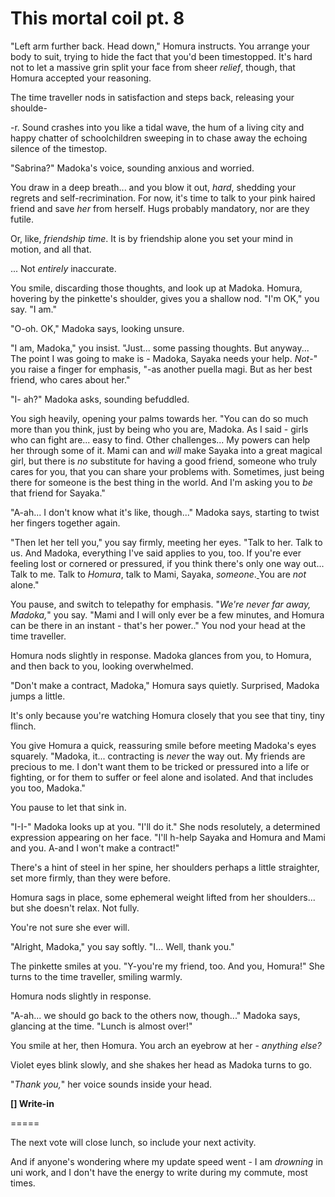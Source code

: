 # This mortal coil pt. 8

"Left arm further back. Head down," Homura instructs. You arrange your body to suit, trying to hide the fact that you'd been timestopped. It's hard not to let a massive grin split your face from sheer *relief*, though, that Homura accepted your reasoning.

The time traveller nods in satisfaction and steps back, releasing your shoulde-

-r. Sound crashes into you like a tidal wave, the hum of a living city and happy chatter of schoolchildren sweeping in to chase away the echoing silence of the timestop.

"Sabrina?" Madoka's voice, sounding anxious and worried.

You draw in a deep breath... and you blow it out, *hard*, shedding your regrets and self-recrimination. For now, it's time to talk to your pink haired friend and save *her* from herself. Hugs probably mandatory, nor are they futile.

Or, like, *friendship time*. It is by friendship alone you set your mind in motion, and all that.

... Not *entirely* inaccurate.

You smile, discarding those thoughts, and look up at Madoka. Homura, hovering by the pinkette's shoulder, gives you a shallow nod. "I'm OK," you say. "I am."

"O-oh. OK," Madoka says, looking unsure.

"I am, Madoka," you insist. "Just... some passing thoughts. But anyway... The point I was going to make is - Madoka, Sayaka needs your help. *Not*-" you raise a finger for emphasis, "-as another puella magi. But as her best friend, who cares about her."

"I- ah?" Madoka asks, sounding befuddled.

You sigh heavily, opening your palms towards her. "You can do so much more than you think, just by being who you are, Madoka. As I said - girls who can fight are... easy to find. Other challenges... My powers can help her through some of it. Mami can and *will* make Sayaka into a great magical girl, but there is *no* substitute for having a good friend, someone who truly cares for you, that you can share your problems with. Sometimes, just being there for someone is the best thing in the world. And I'm asking you to *be* that friend for Sayaka."

"A-ah... I don't know what it's like, though..." Madoka says, starting to twist her fingers together again.

"Then let her tell you," you say firmly, meeting her eyes. "Talk to her. Talk to us. And Madoka, everything I've said applies to you, too. If you're ever feeling lost or cornered or pressured, if you think there's only one way out... Talk to me. Talk to *Homura*, talk to Mami, Sayaka, *someone*.[ ](<http://somewhere, is fighting for you. As long as you remember her,>)You are *not* alone."

You pause, and switch to telepathy for emphasis. "*We're never far away, Madoka,*" you say. "Mami and I will only ever be a few minutes, and Homura can be there in an instant - that's her power.." You nod your head at the time traveller.

Homura nods slightly in response. Madoka glances from you, to Homura, and then back to you, looking overwhelmed.

"Don't make a contract, Madoka," Homura says quietly. Surprised, Madoka jumps a little.

It's only because you're watching Homura closely that you see that tiny, tiny flinch.

You give Homura a quick, reassuring smile before meeting Madoka's eyes squarely. "Madoka, it... contracting is *never* the way out. My friends are precious to me. I don't want them to be tricked or pressured into a life or fighting, or for them to suffer or feel alone and isolated. And that includes you too, Madoka."

You pause to let that sink in.

"I-I-" Madoka looks up at you. "I'll do it." She nods resolutely, a determined expression appearing on her face. "I'll h-help Sayaka and Homura and Mami and you. A-and I won't make a contract!"

There's a hint of steel in her spine, her shoulders perhaps a little straighter, set more firmly, than they were before.

Homura sags in place, some ephemeral weight lifted from her shoulders... but she doesn't relax. Not fully.

You're not sure she ever will.

"Alright, Madoka," you say softly. "I... Well, thank you."

The pinkette smiles at you. "Y-you're my friend, too. And you, Homura!" She turns to the time traveller, smiling warmly.

Homura nods slightly in response.

"A-ah... we should go back to the others now, though..." Madoka says, glancing at the time. "Lunch is almost over!"

You smile at her, then Homura. You arch an eyebrow at her - *anything else?*

Violet eyes blink slowly, and she shakes her head as Madoka turns to go.

"*Thank you,*" her voice sounds inside your head.

**\[] Write-in**

\=====​

The next vote will close lunch, so include your next activity.

And if anyone's wondering where my update speed went - I am *drowning* in uni work, and I don't have the energy to write during my commute, most times.
